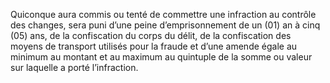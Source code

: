 Quiconque aura commis ou tenté de commettre une infraction au contrôle des changes, sera puni d’une peine d’emprisonnement de un (01) an à cinq (05) ans, de la confiscation du corps du délit, de la confiscation des moyens de transport utilisés pour la fraude et d’une amende égale au minimum au montant et au maximum au quintuple de la somme ou valeur sur laquelle a porté l’infraction.